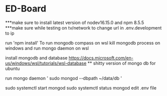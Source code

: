 # ED-Board

***make sure to install latest version of nodev16.15.0 and npm 8.5.5
***make sure while testing on tv/network to change url in .env.development to ip


run  'npm install'
To run mongodb compass on wsl kill mongodb process on windows and run mongo daemon on wsl

install mongodb and database https://docs.microsoft.com/en-us/windows/wsl/tutorials/wsl-database
** shitty version of mongo db for ubuntu 

run mongo daemon ' sudo mongod --dbpath ~/data/db '

sudo systemctl start mongod
sudo systemctl status mongod
edit .env file